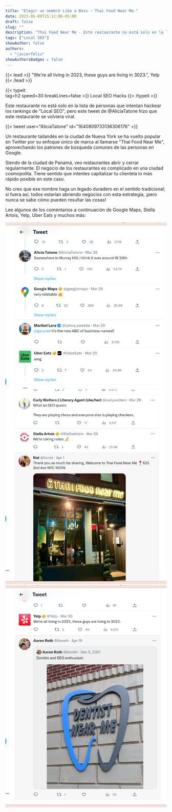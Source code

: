 ```yaml
---
title: "Elegir un nombre Like a Boss - Thai Food Near Me."
date: 2023-05-09T15:12:08-05:00
draft: false
slug: ""
description: "Thai Food Near Me - Este restaurante no está solo en la lista de personas que intentan hackear los rankings de 'Local SEO', pero este se ha vuelto viral."
tags: ["Local SEO"]
showAuthor: false
authors:
  - "javierfeliu"
showAuthorsBadges : false  
---
```

{{< lead >}}
"We're all living in 2023, these guys are living in 3023.", Yelp
{{< /lead >}}

{{< typeit  
tag=h2
speed=30
  breakLines=false >}}
Local SEO Hacks
{{< /typeit >}}

Este restaurante no está solo en la lista de personas que intentan hackear los rankings de "Local SEO", pero este tweet de @AliciaTatone hizo que este restaurante se volviera viral.

{{< tweet user="AliciaTatone" id="1640809733136306176" >}}

Un restaurante tailandés en la ciudad de Nueva York se ha vuelto popular en Twitter por su enfoque único de marca al llamarse "Thai Food Near Me", aprovechando los patrones de búsqueda comunes de las personas en Google.

Siendo de la ciudad de Panamá, veo restaurantes abrir y cerrar regularmente. El negocio de los restaurantes es complicado en una ciudad cosmopolita. Tiene sentido que intentes capitalizar tu clientela lo más rápido posible en este caso.

No creo que ese nombre haga un legado duradero en el sentido tradicional; si fuera así, todos estarían abriendo negocios con esta estrategia, ¡pero nunca se sabe cómo pueden resultar las cosas!

Lee algunos de los comentarios a continuación de Google Maps, Stella Artois, Yelp, Uber Eats y muchos más:

![](thaifoodnearmetweet.png)
![](tweetthaifoodnerme2.png)
![](tweetthaifoodnerme3.png)
